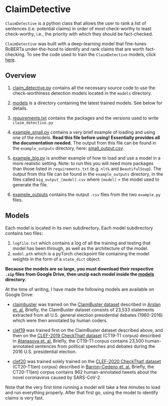 # ClaimDetective

`ClaimDetective` is a python class that allows the user to rank a list of sentences (i.e. potential claims) in order of most check-worthy to least check-worthy, i.e., the priority with which they should be fact-checked.

`ClaimDetective` was built with a deep-learning model that fine-tunes RoBERTa under-the-hood to identify and rank claims that are worth fact-checking. To see the code used to train the `ClaimDetective` models, click [here](https://github.com/lawrence-chillrud/ClaimDetective-Training).

## Overview

1. [claim\_detective.py](claim_detective.py) contains all the necessary source code to use the check-worthiness detection models located in the `models` directory. 

2. [models](models) is a directory containing the latest trained models. See below for details. 

3. [requirements.txt](requirements.txt) contains the packages and the versions used to write `claim_detective.py`

4. [example\_small.py](example_small.py) contains a very brief example of loading and using one of the models. **Read this file before using! Essentially provides all the documentation needed.** The output from this file can be found in the `example_outputs` directory, here: [small\_output.csv](example_outputs/small_output.csv). 

5. [example\_big.py](example_big.py) is another example of how to load and use a model in a more realistic setting. Note: to run this you will need more packages than those listed in `requirements.txt` (e.g. `nltk` and `BeautifulSoup`). The output from this file can be found in the `example_outputs` directory, in the files called `big_output_[model].csv` where `[model]` = the model used to generate the file.

6. [example\_outputs](example_outputs) contains the output `.csv` files from the two `example.py` files.

## Models

Each model is located in its own subdirectory. Each model subdirectory contains two files: 

1. `logfile.txt` which contains a log of all the training and testing that model has been through, as well as the architecture of the model.
2. `model.pth` which is a pyTorch checkpoint file containing the model weights in the form of a `state_dict` object.

**Because the models are so large, you must download their respective `.zip` files from Google Drive, then unzip each model inside the [models](models) directory.**

At the time of writing, I have made the following models are available on Google Drive: 

* [claimbuster](models/claimbuster.txt) was trained on the [ClaimBuster dataset](https://zenodo.org/record/3609356#.X8q9RxNKhnE) described in [Arslan et. al.](https://arxiv.org/abs/2004.14425) Briefly, the ClaimBuster dataset consists of 23,533 statements extracted from all U.S. general election presidential debates (1960-2016) which were then annotated by human coders.

* [clef19](models/clef19.txt) was trained first on the ClaimBuster dataset described above, and then on the [CLEF-2019 CheckThat! dataset](https://github.com/apepa/clef2019-factchecking-task1#scorers) (CT19-T1 corpus) described in [Atanasova et. al.](https://groups.csail.mit.edu/sls/publications/2019/Mohtarami-CLEF2019.pdf) Briefly, the CT19-T1 corpus contains 23,500 human-annotated sentences from political speeches and debates during the 2016 U.S. presidential election.

* [clef20](models/clef20.txt) was trained solely trained on the [CLEF-2020 CheckThat! dataset](https://github.com/sshaar/clef2020-factchecking-task1#clef2020-checkthat-task-1) (CT20-T1(en) corpus) described in [Barron-Cedeno et. al.](https://arxiv.org/abs/2007.07997) Briefly, the CT20-T1(en) corpus contains 962 human-annotated tweets about the novel coronavirus caused by SARS-CoV-2. 

Note that the very first time running a model will take a few minutes to load and run everything properly. After that first go, using the model to identify claims is very fast.

